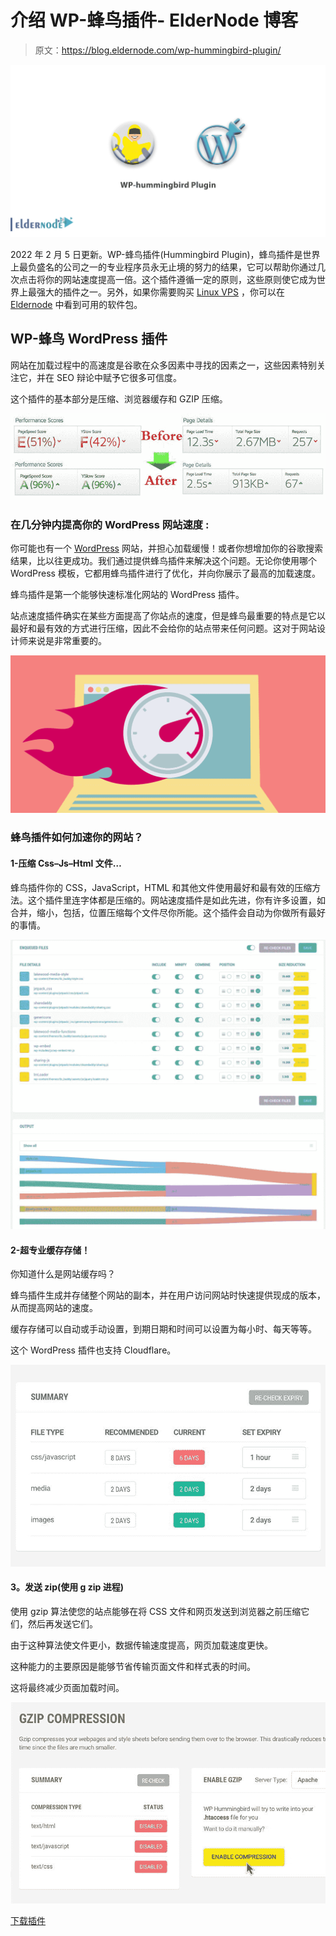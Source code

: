 # 介绍 WP-蜂鸟插件- ElderNode 博客

> 原文：<https://blog.eldernode.com/wp-hummingbird-plugin/>

![WP-hummingbird Plugin](img/115c21873a3f2c7159930d38fb839bfc.png)

2022 年 2 月 5 日更新。WP-蜂鸟插件(Hummingbird Plugin)，蜂鸟插件是世界上最负盛名的公司之一的专业程序员永无止境的努力的结果，它可以帮助你通过几次点击将你的网站速度提高一倍。这个插件遵循一定的原则，这些原则使它成为世界上最强大的插件之一。另外，如果你需要购买 [Linux VPS](https://eldernode.com/linux-vps/) ，你可以在 [Eldernode](https://eldernode.com/) 中看到可用的软件包。

## **WP-蜂鸟 WordPress 插件**

网站在加载过程中的高速度是谷歌在众多因素中寻找的因素之一，这些因素特别关注它，并在 SEO 辩论中赋予它很多可信度。

这个插件的基本部分是压缩、浏览器缓存和 GZIP 压缩。

![hummingbird-eldernode](img/eee224655e3a11f177b8e6c6021db07b.png)

### **在几分钟内提高你的 WordPress 网站速度** :

你可能也有一个 [WordPress](https://blog.eldernode.com/tag/wordpress/) 网站，并担心加载缓慢！或者你想增加你的谷歌搜索结果，比以往更成功。我们通过提供蜂鸟插件来解决这个问题。无论你使用哪个 WordPress 模板，它都用蜂鸟插件进行了优化，并向你展示了最高的加载速度。

蜂鸟插件是第一个能够快速标准化网站的 WordPress 插件。

站点速度插件确实在某些方面提高了你站点的速度，但是蜂鸟最重要的特点是它以最好和最有效的方式进行压缩，因此不会给你的站点带来任何问题。这对于网站设计师来说是非常重要的。

![speedup-large-eldernode](img/5eaf1b913dc0ae2a6935407e3dc790ff.png)

### **蜂鸟插件如何加速你的网站？**

#### **1-压缩 Css–Js–Html 文件…**

蜂鸟插件你的 CSS，JavaScript，HTML 和其他文件使用最好和最有效的压缩方法。这个插件里连字体都是压缩的。网站速度插件是如此先进，你有许多设置，如合并，缩小，包括，位置压缩每个文件尽你所能。这个插件会自动为你做所有最好的事情。

![Minify-eldernode](img/fa878c332c243f5d26b826a7cd584be1.png)

#### **2-超专业缓存存储！**

你知道什么是网站缓存吗？

蜂鸟插件生成并存储整个网站的副本，并在用户访问网站时快速提供现成的版本，从而提高网站的速度。

缓存存储可以自动或手动设置，到期日期和时间可以设置为每小时、每天等等。

这个 WordPress 插件也支持 Cloudflare。

![hum-cashe-eldernode](img/de1ede8519392ed4e04716ec66f4d481.png)

#### **3。发送 zip(使用 g zip 进程)**

使用 gzip 算法使您的站点能够在将 CSS 文件和网页发送到浏览器之前压缩它们，然后再发送它们。

由于这种算法使文件更小，数据传输速度提高，网页加载速度更快。

这种能力的主要原因是能够节省传输页面文件和样式表的时间。

这将最终减少页面加载时间。

![WP-hummingbird Plugin](img/ebf2b29786549b4a54cecb6aefad385f.png)

[下载插件](https://wordpress.org/plugins/hummingbird-performance/)